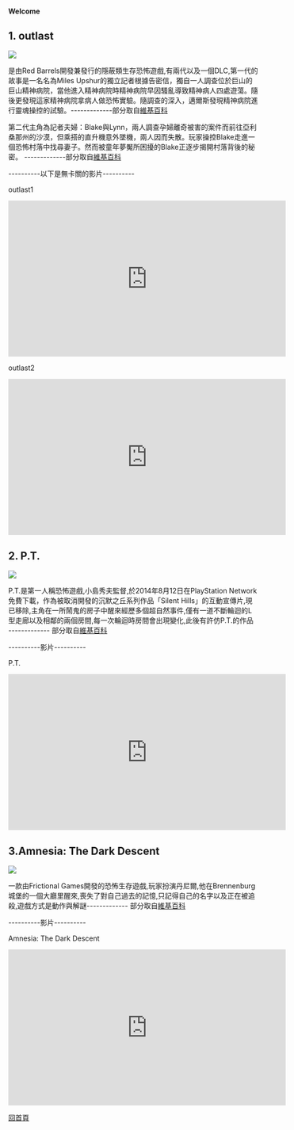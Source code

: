 <h4> Welcome</h4>


<h2>1. outlast</h2>
<p><img src="https://upload.wikimedia.org/wikipedia/en/1/1b/Outlast2.png" /></p>
<p>是由Red Barrels開發兼發行的隱蔽類生存恐怖遊戲,有兩代以及一個DLC,第一代的故事是一名名為Miles Upshur的獨立記者根據告密信，獨自一人調查位於巨山的巨山精神病院，當他進入精神病院時精神病院早因騷亂導致精神病人四處遊蕩。隨後更發現這家精神病院拿病人做恐怖實驗。隨調查的深入，邁爾斯發現精神病院進行靈魂操控的試驗。-------------部分取自<a href="https://zh.wikipedia.org/wiki/%E7%B5%95%E5%91%BD%E7%B2%BE%E7%A5%9E%E7%97%85%E9%99%A2">維基百科</a>
  
  第二代主角為記者夫婦：Blake與Lynn，兩人調查孕婦離奇被害的案件而前往亞利桑那州的沙漠，但乘搭的直升機意外墜機，兩人因而失散。玩家操控Blake走進一個恐怖村落中找尋妻子。然而被童年夢魘所困擾的Blake正逐步揭開村落背後的秘密。
  -------------部分取自<a href="https://zh.wikipedia.org/wiki/%E7%B5%95%E5%91%BD%E7%B2%BE%E7%A5%9E%E7%97%85%E9%99%A22">維基百科</a></p>
  <p>----------以下是無卡關的影片----------</p>
  <p>outlast1</p>
  <iframe width="560" height="315" src="https://www.youtube.com/embed/fZgwz3pNQSY" frameborder="0" allow="accelerometer; autoplay; encrypted-media; gyroscope; picture-in-picture" allowfullscreen></iframe>
  <p>outlast2</p>
  <iframe width="560" height="315" src="https://www.youtube.com/embed/JJQwvnwho_w" frameborder="0" allow="accelerometer; autoplay; encrypted-media; gyroscope; picture-in-picture" allowfullscreen></iframe>
  <h2>2. P.T.</h2>
  <p><img src="https://www.upmedia.mg/upload/ck/ptdemo2.jpg" /></p>
  <p>P.T.是第一人稱恐怖遊戲,小島秀夫監督,於2014年8月12日在PlayStation Network免費下載，作為被取消開發的沉默之丘系列作品「Silent Hills」的互動宣傳片,現已移除,主角在一所鬧鬼的房子中醒來經歷多個超自然事件,僅有一道不斷輪迴的L型走廊以及相鄰的兩個房間,每一次輪迴時房間會出現變化,此後有許仿P.T.的作品 -------------
  部分取自<a href="https://zh.wikipedia.org/wiki/P.T.">維基百科</a></p>
  
 <p>----------影片----------</p>
<p>P.T.</p>
<iframe width="560" height="315" src="https://www.youtube.com/embed/01zB_T91aTE" frameborder="0" allow="accelerometer; autoplay; encrypted-media; gyroscope; picture-in-picture" allowfullscreen></iframe>

<h2>3.Amnesia: The Dark Descent</h2>
<p><img src="https://steamcdn-a.akamaihd.net/steam/apps/57300/header.jpg?t=1470159681" /></p>
<p>一款由Frictional Games開發的恐怖生存遊戲,玩家扮演丹尼爾,他在Brennenburg城堡的一個大廳里醒來,喪失了對自己過去的記憶,只記得自己的名字以及正在被追殺,遊戲方式是動作與解謎-------------
 部分取自<a href="https://zh.wikipedia.org/wiki/%E5%A4%B1%E5%BF%86%E7%97%87%EF%BC%9A%E9%BB%91%E6%9A%97%E5%90%8E%E8%A3%94">維基百科</a></p>
  
<p>----------影片----------</p>
<p>Amnesia: The Dark Descent</p>
<iframe width="560" height="315" src="https://www.youtube.com/embed/hyUf3Ctx-Ck" frameborder="0" allow="accelerometer; autoplay; encrypted-media; gyroscope; picture-in-picture" allowfullscreen></iframe>
<p><a href="https://j24576931000.github.io/HORROR-HOUSE/">回首頁</a></p>
